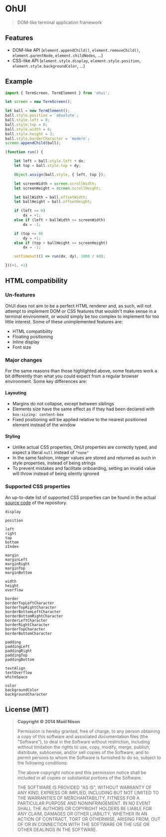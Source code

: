 # OhUI

> DOM-like terminal application framework

## Features

  - DOM-like API (`element.appendChild()`, `element.removeChild()`, `element.parentNode`, `element.childNodes`, ...)
  - CSS-like API (`element.style.display`, `element.style.position`, `element.style.backgroundColor`, ...)

## Example

```js
import { TermScreen, TermElement } from 'ohui';

let screen = new TermScreen();

let ball = new TermElement();
ball.style.position = `absolute`;
ball.style.left = 0;
ball.style.top = 0;
ball.style.width = 6;
ball.style.height = 3;
ball.style.borderCharacter = `modern`;
screen.appendChild(ball);

(function run() {

    let left = ball.style.left + dx;
    let top = ball.style.top + dy;

    Object.assign(ball.style, { left, top });

    let screenWidth = screen.scrollWidth;
    let screenHeight = screen.scrollHeight;

    let ballWidth = ball.offsetWidth;
    let ballHeight = ball.offsetHeight;

    if (left <= 0)
        dx = +1;
    else if (left + ballWidth >= screenWidth)
        dx = -1;

    if (top <= 0)
        dy = +1;
    else if (top + ballHeight >= screenHeight)
        dx = -1;

    setTimeout(() => run(dx, dy), 1000 / 60);

})(+1, +1)
```

## HTML compatibility

### Un-features

OhUI does not aim to be a perfect HTML renderer and, as such, will not attempt to implement DOM or CSS features that wouldn't make sense in a terminal environment, or would simply be too complex to implement for too little interest. Some of these unimplemented features are:

  - HTML compatibility
  - Floating positioning
  - Inline display
  - Font size

### Major changes

For the same reasons than those highlighted above, some features work a bit differently than what you could expect from a regular browser environment. Some key differences are:

#### Layouting

  - Margins do not collapse, except between siblings
  - Elements size have the same effect as if they had been declared with `box-sizing: content-box`
  - Fixed positioning will be applied relative to the nearest positioned element instead of the window

#### Styling

  - Unlike actual CSS properties, OhUI properties are correctly typed, and expect a literal `null` instead of `"none"`
  - In the same fashion, integer values are stored and returned as such in style properties, instead of being strings
  - To prevent mistakes and facilitate onboarding, setting an invalid value will throw instead of being silently ignored

### Supported CSS properties

An up-to-date list of supported CSS properties can be found in the actual [source code](sources/core/style/styleProperties.js) of the repository.

```
display

position

left
right
top
bottom
zIndex

margin
marginLeft
marginRight
marginTop
marginBottom

width
height
overflow

border
borderTopLeftCharacter
borderTopRightCharacter
borderBottomLeftCharacter
borderBottomRightCharacter
borderLeftCharacter
borderRightCharacter
borderTopCharacter
borderBottomCharacter

padding
paddingLeft
paddingRight
paddingTop
paddingBottom

textAlign
textOverflow
whiteSpace

color
backgroundColor
backgroundCharacter
```

## License (MIT)

> **Copyright © 2014 Maël Nison**
>
> Permission is hereby granted, free of charge, to any person obtaining a copy of this software and associated documentation files (the "Software"), to deal in the Software without restriction, including without limitation the rights to use, copy, modify, merge, publish, distribute, sublicense, and/or sell copies of the Software, and to permit persons to whom the Software is furnished to do so, subject to the following conditions:
>
> The above copyright notice and this permission notice shall be included in all copies or substantial portions of the Software.
>
> THE SOFTWARE IS PROVIDED "AS IS", WITHOUT WARRANTY OF ANY KIND, EXPRESS OR IMPLIED, INCLUDING BUT NOT LIMITED TO THE WARRANTIES OF MERCHANTABILITY, FITNESS FOR A PARTICULAR PURPOSE AND NONINFRINGEMENT. IN NO EVENT SHALL THE AUTHORS OR COPYRIGHT HOLDERS BE LIABLE FOR ANY CLAIM, DAMAGES OR OTHER LIABILITY, WHETHER IN AN ACTION OF CONTRACT, TORT OR OTHERWISE, ARISING FROM, OUT OF OR IN CONNECTION WITH THE SOFTWARE OR THE USE OR OTHER DEALINGS IN THE SOFTWARE.
